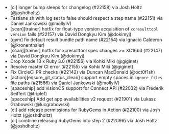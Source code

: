 * [ci] longer bump sleeps for changelog (#22158) via Josh Holtz (@joshdholtz)
* Fastlane sh with log set to false should respect a step name (#22151) via Daniel Jankowski (@mollyIV)
* [scan][trainer] hotfix for float-type version acquisition of `xcresulttool version` fails (#22157) via David Dongkyu Kim (@dokimyj)
* [gym] fix default result bundle path name (#22154) via Ignacio Calderon (@kronenthaler)
* [scan][trainer] hotfix for xcresulttool spec changes >= XC16b3 (#22147) via David Dongkyu Kim (@dokimyj)
* Drop Xcode 13 x Ruby 3.0 (#22156) via Kohki Miki (@giginet)
* Resolve master CI error (#22155) via Kohki Miki (@giginet)
* Fix CircleCI PR checks (#22142) via Duncan MacDonald (@oct0f1sh)
* [action][ensure_git_status_clean] support empty spaces in `ignore_files` file paths (#21566) via Daniel Jankowski (@mollyIV)
* [spaceship] add visionOS support for Connect API (#22032) via Frederik Seiffert (@triplef)
* [spaceship] Add get app availabilities v2 request (#21901) via Lukasz Grabowski (@lucgrabowski)
* [ci] add release permissions for RubyGems in Action (#22100) via Josh Holtz (@joshdholtz)
* [ci] combine releasing RubyGems into step 2 (#22096) via Josh Holtz (@joshdholtz)